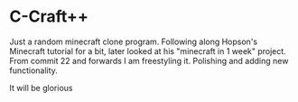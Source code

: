 # C-Craft++

Just a random minecraft clone program.
Following along Hopson's Minecraft tutorial for a bit, later looked at his "minecraft in 1 week" project.
From commit 22 and forwards I am freestyling it. Polishing and adding new functionality.

It will be glorious

